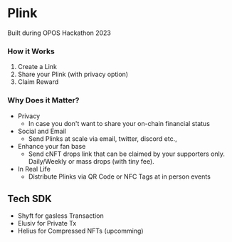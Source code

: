 # Plink
Built during OPOS Hackathon 2023

### How it Works
1. Create a Link
2. Share your Plink (with privacy option)
3. Claim Reward

### Why Does it Matter?

- Privacy
    - In case you don't want to share your on-chain financial status
- Social and Email
    - Send Plinks at scale via email, twitter, discord etc.,
- Enhance your fan base
    - Send cNFT drops link that can be claimed by your supporters only. Daily/Weekly or mass drops (with tiny fee).
- In Real Life
    - Distribute Plinks via QR Code or NFC Tags at in person events

## Tech SDK
- Shyft for gasless Transaction
- Elusiv for Private Tx
- Helius for Compressed NFTs (upcomming)
